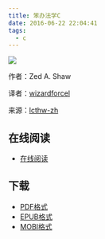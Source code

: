 ```yaml
---
title: 笨办法学C
date: 2016-06-22 22:04:41
tags:
  - c
---
```


![](https://ek8whxe.cloudimg.io/s/width/226/https://www.gitbook.com/cover/book/wizardforcel/lcthw.jpg?build=1452162345819&v=12.0.4)

作者：Zed A. Shaw

译者：[wizardforcel](https://github.com/wizardforcel)

来源：[lcthw-zh](https://github.com/wizardforcel/lcthw-zh)

<!--more-->

## 在线阅读 ##

+ [在线阅读](https://www.gitbook.com/book/wizardforcel/lcthw/details)

## 下载 ##

+ [PDF格式](https://www.gitbook.com/download/pdf/book/wizardforcel/lcthw)
+ [EPUB格式](https://www.gitbook.com/download/epub/book/wizardforcel/lcthw)
+ [MOBI格式](https://www.gitbook.com/download/mobi/book/wizardforcel/lcthw)
